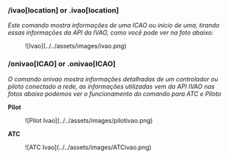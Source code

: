 ### /ivao[location] or .ivao[location]

*Este comando mostra informações de uma ICAO ou início de uma, tirando essas informações da API da IVAO, como você pode ver na foto abaixo:*
<figure markdown>
![Ivao](../../assets/images/ivao.png)
</figure>

### /onivao[ICAO] or .onivao[ICAO]

*O comando onivao mostra informações detalhadas de um controlador ou piloto conectado a rede, as informações utilizadas vem da API IVAO nas fotos abaixo podemos ver o funcionamento do comando para ATC e Piloto*

**Pilot**
<figure markdown>
![Pilot Ivao](../../assets/images/pilotivao.png)
</figure>


**ATC**
<figure markdown>
![ATC Ivao](../../assets/images/ATCivao.png)
</figure>